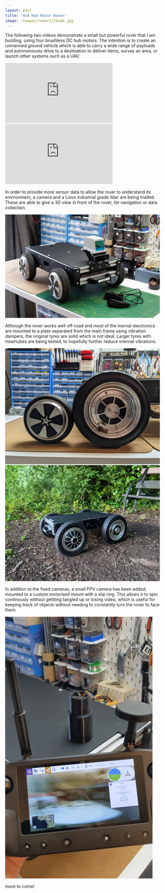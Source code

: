 ```yaml
---
layout: post
title: "4x4 Hub Motor Rover"
image: /images/rover1/thumb.jpg
---
```


The following two videos demonstrate a small but powerful rover that I am building, using four brushless DC hub motors. The intention is to create an unmanned ground vehicle which is able to carry a wide range of payloads and autonomously drive to a destination to deliver items, survey an area, or launch other systems such as a UAV.

<iframe width="350" height="196" src="https://www.youtube.com/embed/pg0ZOvEl2Q4" title="YouTube video player" frameborder="0" allow="accelerometer; autoplay; clipboard-write; encrypted-media; gyroscope; picture-in-picture" allowfullscreen></iframe>

<iframe width="350" height="196" src="https://www.youtube.com/embed/5OCF4ug2Um4" title="YouTube video player" frameborder="0" allow="accelerometer; autoplay; clipboard-write; encrypted-media; gyroscope; picture-in-picture" allowfullscreen></iframe>

In order to provide more sensor data to allow the rover to understand its environment, a camera and a Livox industrial grade lidar are being trialled. These are able to give a 3D view in front of the rover, for navigation or data collection. 

<img src="/images/rover1/livox.jpg" alt="" class="inline">

Although the rover works well off-road and most of the inernal electronics are mounted to a plate separated from the main frame using vibration dampers, the original tyres are solid which is not ideal. Larger tyres with innertubes are being tested, to hopefully further reduce internal vibrations.

<img src="/images/rover1/wheels.jpg" alt="" class="inline">

<img src="/images/rover1/dirt.jpg" alt="" class="inline">

In addition to the fixed cameras, a small FPV camera has been added, mounted to a custom motorised mount with a slip ring. This allows it to spin continously without gettting tangled up or losing video, which is useful for keeping track of objects without needing to constantly turn the rover to face them.

<img src="/images/rover1/cameraspin.gif" alt="" class="inline">

more to come!
